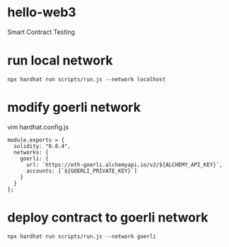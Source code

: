 # hello-web3
Smart Contract Testing

# run local network
```shell
npx hardhat run scripts/run.js --network localhost
```

# modify goerli network
vim hardhat.config.js
```
module.exports = {
  solidity: "0.8.4",
  networks: {
    goerli: {
      url: `https://eth-goerli.alchemyapi.io/v2/${ALCHEMY_API_KEY}`,
      accounts: [`${GOERLI_PRIVATE_KEY}`]
    }
  }
};
```

# deploy contract to goerli network
```shell
npx hardhat run scripts/run.js --network goerli
```